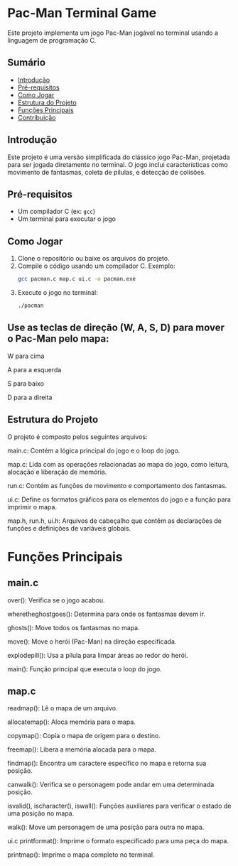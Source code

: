 # Pac-Man Terminal Game

Este projeto implementa um jogo Pac-Man jogável no terminal usando a linguagem de programação C.

## Sumário

- [Introdução](#introdução)
- [Pré-requisitos](#pré-requisitos)
- [Como Jogar](#como-jogar)
- [Estrutura do Projeto](#estrutura-do-projeto)
- [Funções Principais](#funções-principais)
- [Contribuição](#contribuição)

## Introdução

Este projeto é uma versão simplificada do clássico jogo Pac-Man, projetada para ser jogada diretamente no terminal. O jogo inclui características como movimento de fantasmas, coleta de pílulas, e detecção de colisões.

## Pré-requisitos

- Um compilador C (ex: `gcc`)
- Um terminal para executar o jogo

## Como Jogar

1. Clone o repositório ou baixe os arquivos do projeto.
2. Compile o código usando um compilador C. Exemplo:
   ```sh
   gcc pacman.c map.c ui.c -o pacman.exe
3. Execute o jogo no terminal:
    ```sh
    ./pacman


## Use as teclas de direção (W, A, S, D) para mover o Pac-Man pelo mapa:

W para cima

A para a esquerda

S para baixo

D para a direita

## Estrutura do Projeto
O projeto é composto pelos seguintes arquivos:

main.c: Contém a lógica principal do jogo e o loop do jogo.

map.c: Lida com as operações relacionadas ao mapa do jogo, como leitura, alocação e liberação de memória.

run.c: Contém as funções de movimento e comportamento dos fantasmas.

ui.c: Define os formatos gráficos para os elementos do jogo e a função para imprimir o mapa.

map.h, run.h, ui.h: Arquivos de cabeçalho que contêm as declarações de funções e definições de variáveis globais.

# Funções Principais

## main.c
over(): Verifica se o jogo acabou.

wheretheghostgoes(): Determina para onde os fantasmas devem ir.

ghosts(): Move todos os fantasmas no mapa.

move(): Move o herói (Pac-Man) na direção especificada.

explodepill(): Usa a pílula para limpar áreas ao redor do herói.

main(): Função principal que executa o loop do jogo.

## map.c
readmap(): Lê o mapa de um arquivo.

allocatemap(): Aloca memória para o mapa.

copymap(): Copia o mapa de origem para o destino.

freemap(): Libera a memória alocada para o mapa.

findmap(): Encontra um caractere específico no mapa e retorna sua posição.

canwalk(): Verifica se o personagem pode andar em uma determinada posição.

isvalid(), ischaracter(), iswall(): Funções auxiliares para verificar o estado de uma posição no mapa.

walk(): Move um personagem de uma posição para outra no mapa.

ui.c
printformat(): Imprime o formato especificado para uma peça do mapa.

printmap(): Imprime o mapa completo no terminal.

